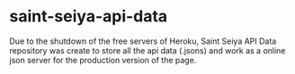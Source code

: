 # saint-seiya-api-data
Due to the shutdown of the free servers of Heroku, Saint Seiya API Data repository was create to store all the api data (.jsons) and work as a online json server for the production version of the page.
